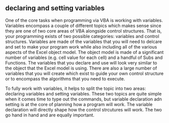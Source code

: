 ## declaring and setting variables

One of the core tasks when programming via VBA is working with variables.  Variables encompass a couple of different topics which makes sense since they are one of two core areas of VBA alongside control structures.  That is, your programming exists of two possible categories: variables and control structures.  Variables are made of the variables that you will need to delcare and set to make your program work while also including all of the various aspects of the Excel object model.  The object model is made of a significant number of variables (e.g. cell value for each cell) and a handful of Subs and Functions.  The variables that you declare and use will look very similar to the object that the Excel model is using.  There are also a large number of variables that you will create which exist to guide your own control structure or to encompass the algorithms that you need to execute.

To fully work with variables, it helps to split the topic into two areas: declaring variables and setting variables.  These two topics are quite simple when it comes time to type out the commands, but variable declaration adn setting is at the core of planning how a program will work.  The variable declaration will directly shape how the control strcutures will work.  The two go hand in hand and are equally important.
